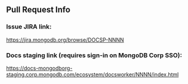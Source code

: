 ## Pull Request Info

### Issue JIRA link:
https://jira.mongodb.org/browse/DOCSP-NNNN

### Docs staging link (requires sign-in on MongoDB Corp SSO):
https://docs-mongodborg-staging.corp.mongodb.com/ecosystem/docsworker/NNNN/index.html
